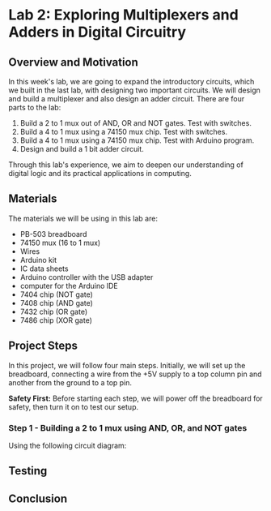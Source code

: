 # Lab 2: Exploring Multiplexers and Adders in Digital Circuitry

## Overview and Motivation

In this week's lab, we are going to expand the introductory circuits, which we built in the last lab, with designing two important circuits. We will design and build a multiplexer and also design an adder circuit. There are four parts to the lab:

 1. Build a 2 to 1 mux out of AND, OR and NOT gates. Test with switches.
 2. Build a 4 to 1 mux using a 74150 mux chip. Test with switches.
 3. Build a 4 to 1 mux using a 74150 mux chip. Test with Arduino program.
 4. Design and build a 1 bit adder circuit.

Through this lab's experience, we aim to deepen our understanding of digital logic and its practical applications in computing.

## Materials

The materials we will be using in this lab are:
- PB-503 breadboard
- 74150 mux (16 to 1 mux)
- Wires
- Arduino kit
- IC data sheets
- Arduino controller with the USB adapter
- computer for the Arduino IDE
- 7404 chip (NOT gate)
- 7408 chip (AND gate)
- 7432 chip (OR gate)
- 7486 chip (XOR gate)


## Project Steps

In this project, we will follow four main steps. Initially, we will set up the breadboard, connecting a wire from the +5V supply to a top column pin and another from the ground to a top pin. 

**Safety First:** Before starting each step, we will power off the breadboard for safety, then turn it on to test our setup.

### Step 1 - Building a 2 to 1 mux using AND, OR, and NOT gates

Using the following circuit diagram: 




## Testing

## Conclusion




